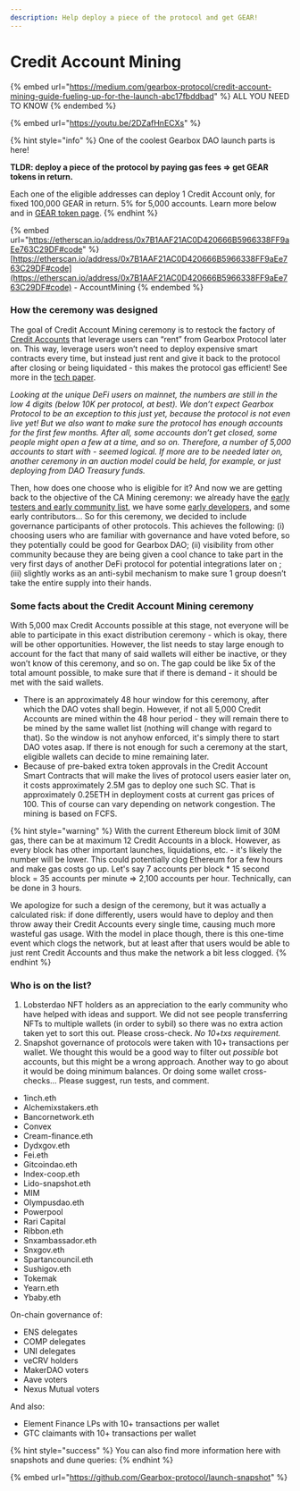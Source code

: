 ```yaml
---
description: Help deploy a piece of the protocol and get GEAR!
---
```


# Credit Account Mining

{% embed url="https://medium.com/gearbox-protocol/credit-account-mining-guide-fueling-up-for-the-launch-abc17fbddbad" %}
ALL YOU NEED TO KNOW
{% endembed %}

{% embed url="https://youtu.be/2DZafHnECXs" %}

{% hint style="info" %}
One of the coolest Gearbox DAO launch parts is here!&#x20;

**TLDR: deploy a piece of the protocol by paying gas fees => get GEAR tokens in return.**

Each one of the eligible addresses can deploy 1 Credit Account only, for fixed 100,000 GEAR in return. 5% for 5,000 accounts. Learn more below and in [GEAR token page](broken-reference).
{% endhint %}

{% embed url="https://etherscan.io/address/0x7B1AAF21AC0D420666B5966338FF9aEe763C29DF#code" %}
[https://etherscan.io/address/0x7B1AAF21AC0D420666B5966338FF9aEe763C29DF#code](https://etherscan.io/address/0x7B1AAF21AC0D420666B5966338FF9aEe763C29DF#code) - AccountMining
{% endembed %}

### How the ceremony was designed

The goal of Credit Account Mining ceremony is to restock the factory of [Credit Accounts](../credit-account/) that leverage users can “rent” from Gearbox Protocol later on. This way, leverage users won’t need to deploy expensive smart contracts every time, but instead just rent and give it back to the protocol after closing or being liquidated - this makes the protocol gas efficient! See more in the [tech paper](../whitepaper.md).

_Looking at the unique DeFi users on mainnet, the numbers are still in the low 4 digits (below 10K per protocol, at best). We don’t expect Gearbox Protocol to be an exception to this just yet, because the protocol is not even live yet! But we also want to make sure the protocol has enough accounts for the first few months. After all, some accounts don’t get closed, some people might open a few at a time, and so on. Therefore, a number of 5,000 accounts to start with - seemed logical. If more are to be needed later on, another ceremony in an auction model could be held, for example, or just deploying from DAO Treasury funds._

Then, how does one choose who is eligible for it? And now we are getting back to the objective of the CA Mining ceremony: we already have the [early testers and early community list](early-drop.md), we have some [early developers](broken-reference), and some early contributors… So for this ceremony, we decided to include governance participants of other protocols. This achieves the following: (i) choosing users who are familiar with governance and have voted before, so they potentially could be good for Gearbox DAO; (ii) visibility from other community because they are being given a cool chance to take part in the very first days of another DeFi protocol for potential integrations later on ; (iii) slightly works as an anti-sybil mechanism to make sure 1 group doesn’t take the entire supply into their hands.

### Some facts about the Credit Account Mining ceremony

With 5,000 max Credit Accounts possible at this stage, not everyone will be able to participate in this exact distribution ceremony - which is okay, there will be other opportunities. However, the list needs to stay large enough to account for the fact that many of said wallets will either be inactive, or they won’t know of this ceremony, and so on. The gap could be like 5x of the total amount possible, to make sure that if there is demand - it should be met with the said wallets.

* There is an approximately 48 hour window for this ceremony, after which the DAO votes shall begin. However, if not all 5,000 Credit Accounts are mined within the 48 hour period - they will remain there to be mined by the same wallet list (nothing will change with regard to that). So the window is not anyhow enforced, it's simply there to start DAO votes asap. If there is not enough for such a ceremony at the start, eligible wallets can decide to mine remaining later.
* Because of pre-baked extra token approvals in the Credit Account Smart Contracts that will make the lives of protocol users easier later on, it costs approximately 2.5M gas to deploy one such SC. That is approximately 0.25ETH in deployment costs at current gas prices of 100. This of course can vary depending on network congestion. The mining is based on FCFS.

{% hint style="warning" %}
With the current Ethereum block limit of 30M gas, there can be at maximum 12 Credit Accounts in a block. However, as every block has other important launches, liquidations, etc. - it's likely the number will be lower. This could potentially clog Ethereum for a few hours and make gas costs go up. Let's say 7 accounts per block \* 15 second block = 35 accounts per minute => 2,100 accounts per hour. Technically, can be done in 3 hours.

We apologize for such a design of the ceremony, but it was actually a calculated risk: if done differently, users would have to deploy and then throw away their Credit Accounts every single time, causing much more wasteful gas usage. With the model in place though, there is this one-time event which clogs the network, but at least after that users would be able to just rent Credit Accounts and thus make the network a bit less clogged.
{% endhint %}

### Who is on the list?

1. Lobsterdao NFT holders as an appreciation to the early community who have helped with ideas and support. We did not see people transferring NFTs to multiple wallets (in order to sybil) so there was no extra action taken yet to sort this out. Please cross-check. _No 10+txs requirement._
2. Snapshot governance of protocols were taken with 10+ transactions per wallet. We thought this would be a good way to filter out _possible_ bot accounts, but this might be a wrong approach. Another way to go about it would be doing minimum balances. Or doing some wallet cross-checks… Please suggest, run tests, and comment.

* 1inch.eth
* Alchemixstakers.eth
* Bancornetwork.eth
* Convex
* Cream-finance.eth
* Dydxgov.eth
* Fei.eth
* Gitcoindao.eth
* Index-coop.eth
* Lido-snapshot.eth
* MIM
* Olympusdao.eth
* Powerpool
* Rari Capital
* Ribbon.eth
* Snxambassador.eth
* Snxgov.eth
* Spartancouncil.eth
* Sushigov.eth
* Tokemak
* Yearn.eth
* Ybaby.eth

On-chain governance of:

* ENS delegates
* COMP delegates
* UNI delegates
* veCRV holders
* MakerDAO voters
* Aave voters
* Nexus Mutual voters

And also:

* Element Finance LPs with 10+ transactions per wallet
* GTC claimants with 10+ transactions per wallet

{% hint style="success" %}
You can also find more information here with snapshots and dune queries:
{% endhint %}

{% embed url="https://github.com/Gearbox-protocol/launch-snapshot" %}
